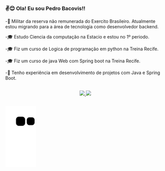 ### ✌️😊 Ola! Eu sou Pedro Bacovis!!

-🔰 Militar da reserva não remunerada do Exercito Brasileiro. Atualmente estou migrando para a área de tecnologia como desenvolvedor backend.

-🎓 Estudo Ciencia da computação na Estacio e estou no 1º periodo.

-🎓 Fiz um curso de Logica de programação em python na Treina Recife.

-🎓 Fiz um curso de java Web com Spring boot na Treina Recife.

-🌱 Tenho experiência em desenvolvimento de projetos com Java e Spring Boot.

</br>
<div align="center">
  <a href="https://github.com/Peubacovis">
  <img height="150em" src="https://github-readme-stats.vercel.app/api?username=Peubacovis&show_icons=true&theme=dracula&include_all_commits=true&count_private=true"/>
  <img height="150em" src="https://github-readme-stats.vercel.app/api/top-langs/?username=Peubacovis&layout=compact&langs_count=7&theme=dracula"/>
</div>
  
##
  
![Snake animation](https://github.com/rafaballerini/rafaballerini/blob/output/github-contribution-grid-snake.svg)


